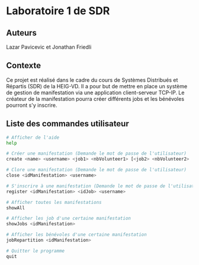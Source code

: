 # Laboratoire 1 de SDR

## Auteurs

Lazar Pavicevic et Jonathan Friedli

## Contexte

Ce projet est réalisé dans le cadre du cours de Systèmes Distribués et Répartis (SDR) de la HEIG-VD. Il a pour but de mettre en place un système de gestion de manifestation via une application client-serveur TCP-IP. Le créateur de la manifestation pourra créer différents jobs et les bénévoles pourront s'y inscrire.

## Liste des commandes utilisateur

```bash
# Afficher de l'aide
help

# Créer une manifestation (Demande le mot de passe de l'utilisateur)
create <name> <username> <job1> <nbVolunteer1> [<job2> <nbVolunteer2> ...]

# Clore une manifestation (Demande le mot de passe de l'utilisateur)
close <idManifestation> <username>

# S'inscrire à une manifestation (Demande le mot de passe de l'utilisateur)
register <idManifestation> <idJob> <username>

# Afficher toutes les manifestations
showAll

# Afficher les job d'une certaine manifestation
showJobs <idManifestation>

# Afficher les bénévoles d'une certaine manifestation
jobRepartition <idManifestation>

# Quitter le programme
quit
```
